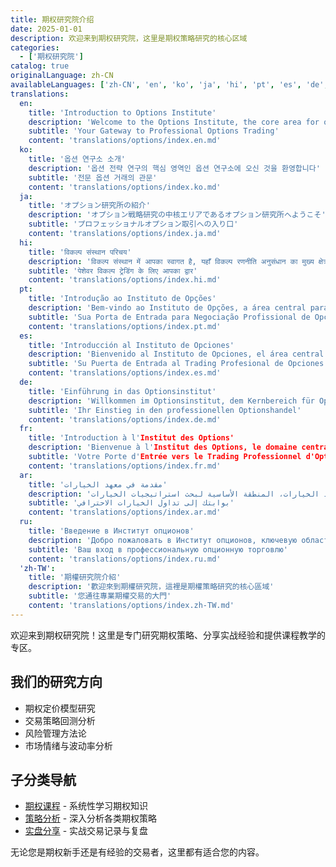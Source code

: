 ```yaml
---
title: 期权研究院介绍
date: 2025-01-01
description: 欢迎来到期权研究院，这里是期权策略研究的核心区域
categories:
  - ['期权研究院']
catalog: true
originalLanguage: zh-CN
availableLanguages: ['zh-CN', 'en', 'ko', 'ja', 'hi', 'pt', 'es', 'de', 'fr', 'ar', 'ru', 'zh-TW']
translations:
  en:
    title: 'Introduction to Options Institute'
    description: 'Welcome to the Options Institute, the core area for options strategy research'
    subtitle: 'Your Gateway to Professional Options Trading'
    content: 'translations/options/index.en.md'
  ko:
    title: '옵션 연구소 소개'
    description: '옵션 전략 연구의 핵심 영역인 옵션 연구소에 오신 것을 환영합니다'
    subtitle: '전문 옵션 거래의 관문'
    content: 'translations/options/index.ko.md'
  ja:
    title: 'オプション研究所の紹介'
    description: 'オプション戦略研究の中核エリアであるオプション研究所へようこそ'
    subtitle: 'プロフェッショナルオプション取引への入り口'
    content: 'translations/options/index.ja.md'
  hi:
    title: 'विकल्प संस्थान परिचय'
    description: 'विकल्प संस्थान में आपका स्वागत है, यहाँ विकल्प रणनीति अनुसंधान का मुख्य क्षेत्र है'
    subtitle: 'पेशेवर विकल्प ट्रेडिंग के लिए आपका द्वार'
    content: 'translations/options/index.hi.md'
  pt:
    title: 'Introdução ao Instituto de Opções'
    description: 'Bem-vindo ao Instituto de Opções, a área central para pesquisa de estratégias de opções'
    subtitle: 'Sua Porta de Entrada para Negociação Profissional de Opções'
    content: 'translations/options/index.pt.md'
  es:
    title: 'Introducción al Instituto de Opciones'
    description: 'Bienvenido al Instituto de Opciones, el área central para la investigación de estrategias de opciones'
    subtitle: 'Su Puerta de Entrada al Trading Profesional de Opciones'
    content: 'translations/options/index.es.md'
  de:
    title: 'Einführung in das Optionsinstitut'
    description: 'Willkommen im Optionsinstitut, dem Kernbereich für Optionsstrategieforschung'
    subtitle: 'Ihr Einstieg in den professionellen Optionshandel'
    content: 'translations/options/index.de.md'
  fr:
    title: 'Introduction à l'Institut des Options'
    description: 'Bienvenue à l'Institut des Options, le domaine central pour la recherche sur les stratégies d'options'
    subtitle: 'Votre Porte d'Entrée vers le Trading Professionnel d'Options'
    content: 'translations/options/index.fr.md'
  ar:
    title: 'مقدمة في معهد الخيارات'
    description: 'مرحبا بكم في معهد الخيارات، المنطقة الأساسية لبحث استراتيجيات الخيارات'
    subtitle: 'بوابتك إلى تداول الخيارات الاحترافي'
    content: 'translations/options/index.ar.md'
  ru:
    title: 'Введение в Институт опционов'
    description: 'Добро пожаловать в Институт опционов, ключевую область исследований опционных стратегий'
    subtitle: 'Ваш вход в профессиональную опционную торговлю'
    content: 'translations/options/index.ru.md'
  'zh-TW':
    title: '期權研究院介紹'
    description: '歡迎來到期權研究院，這裡是期權策略研究的核心區域'
    subtitle: '您通往專業期權交易的大門'
    content: 'translations/options/index.zh-TW.md'
---
```


欢迎来到期权研究院！这里是专门研究期权策略、分享实战经验和提供课程教学的专区。

## 我们的研究方向

- 期权定价模型研究
- 交易策略回测分析
- 风险管理方法论
- 市场情绪与波动率分析

## 子分类导航

- [期权课程](/categories/options/course) - 系统性学习期权知识
- [策略分析](/categories/options/strategy) - 深入分析各类期权策略
- [实盘分享](/categories/options/trading-journal) - 实战交易记录与复盘

无论您是期权新手还是有经验的交易者，这里都有适合您的内容。
